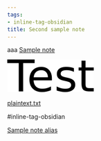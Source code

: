 ```yaml
---
tags:
- inline-tag-obsidian
title: Second sample note
---
```


aaa [Sample note](<../Sample note.md>)

![test.png](./test.png)


[plaintext.txt](./plaintext.txt)

#inline-tag-obsidian

[Sample note alias](<../Sample note.md>)